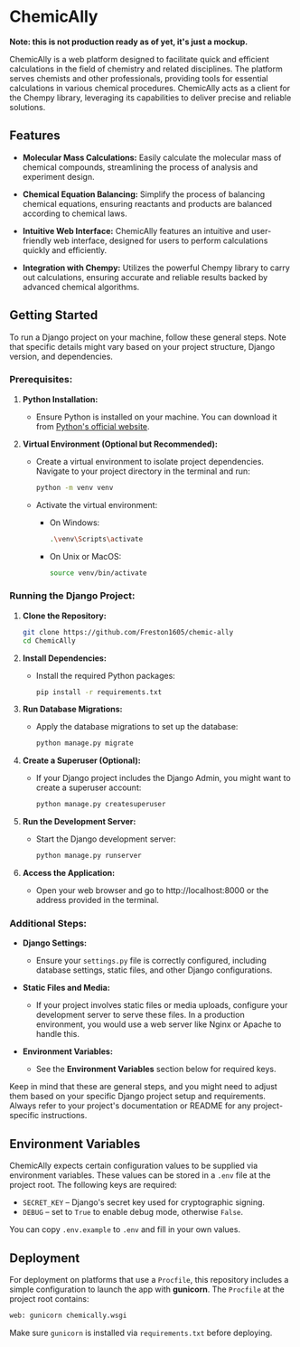 # ChemicAlly

**Note: this is not production ready as of yet, it's just a mockup.**

ChemicAlly is a web platform designed to facilitate quick and efficient calculations in the field of chemistry and related disciplines. The platform serves chemists and other professionals, providing tools for essential calculations in various chemical procedures. ChemicAlly acts as a client for the Chempy library, leveraging its capabilities to deliver precise and reliable solutions.

## Features

- **Molecular Mass Calculations:** Easily calculate the molecular mass of chemical compounds, streamlining the process of analysis and experiment design.

- **Chemical Equation Balancing:** Simplify the process of balancing chemical equations, ensuring reactants and products are balanced according to chemical laws.

- **Intuitive Web Interface:** ChemicAlly features an intuitive and user-friendly web interface, designed for users to perform calculations quickly and efficiently.

- **Integration with Chempy:** Utilizes the powerful Chempy library to carry out calculations, ensuring accurate and reliable results backed by advanced chemical algorithms.

## Getting Started

To run a Django project on your machine, follow these general steps. Note that specific details might vary based on your project structure, Django version, and dependencies.

### Prerequisites:

1. **Python Installation:**
   - Ensure Python is installed on your machine. You can download it from [Python's official website](https://www.python.org/downloads/).

2. **Virtual Environment (Optional but Recommended):**
   - Create a virtual environment to isolate project dependencies. Navigate to your project directory in the terminal and run:
     ```bash
     python -m venv venv
     ```

   - Activate the virtual environment:
     - On Windows:
       ```bash
       .\venv\Scripts\activate
       ```
     - On Unix or MacOS:
       ```bash
       source venv/bin/activate
       ```

### Running the Django Project:

1. **Clone the Repository:**
   ```bash
   git clone https://github.com/Freston1605/chemic-ally
   cd ChemicAlly
   ```

2. **Install Dependencies:**
   - Install the required Python packages:
     ```bash
     pip install -r requirements.txt
     ```

3. **Run Database Migrations:**
   - Apply the database migrations to set up the database:
     ```bash
     python manage.py migrate
     ```

4. **Create a Superuser (Optional):**
   - If your Django project includes the Django Admin, you might want to create a superuser account:
     ```bash
     python manage.py createsuperuser
     ```

5. **Run the Development Server:**
   - Start the Django development server:
     ```bash
     python manage.py runserver
     ```

6. **Access the Application:**
   - Open your web browser and go to http://localhost:8000 or the address provided in the terminal.

### Additional Steps:

- **Django Settings:**
  - Ensure your `settings.py` file is correctly configured, including database settings, static files, and other Django configurations.

- **Static Files and Media:**
  - If your project involves static files or media uploads, configure your development server to serve these files. In a production environment, you would use a web server like Nginx or Apache to handle this.

 - **Environment Variables:**
   - See the **Environment Variables** section below for required keys.

Keep in mind that these are general steps, and you might need to adjust them based on your specific Django project setup and requirements. Always refer to your project's documentation or README for any project-specific instructions.

## Environment Variables

ChemicAlly expects certain configuration values to be supplied via environment variables. These values can be stored in a `.env` file at the project root. The following keys are required:

- `SECRET_KEY` &ndash; Django's secret key used for cryptographic signing.
- `DEBUG` &ndash; set to `True` to enable debug mode, otherwise `False`.

You can copy `.env.example` to `.env` and fill in your own values.

## Deployment

For deployment on platforms that use a `Procfile`, this repository includes a
simple configuration to launch the app with **gunicorn**. The `Procfile` at the
project root contains:

```bash
web: gunicorn chemically.wsgi
```

Make sure `gunicorn` is installed via `requirements.txt` before deploying.
